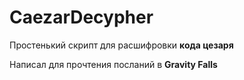 # CaezarDecypher
<p>Простенький скрипт для расшифровки <strong>кода цезаря</strong></p>
<p>Написал для прочтения посланий в <strong>Gravity Falls</strong></p>
